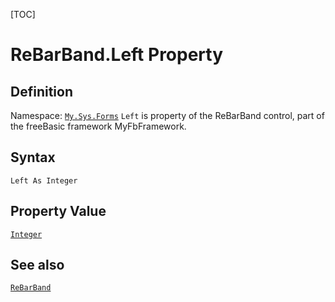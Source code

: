 [TOC]
# ReBarBand.Left Property

## Definition
Namespace: [`My.Sys.Forms`](My.Sys.Forms.md)
`Left` is property of the ReBarBand control, part of the freeBasic framework MyFbFramework.
## Syntax
```freeBasic
Left As Integer
```
## Property Value
[`Integer`]("https://www.freebasic.net/wiki/KeyPgInteger")
## See also
[`ReBarBand`](ReBarBand.md)
